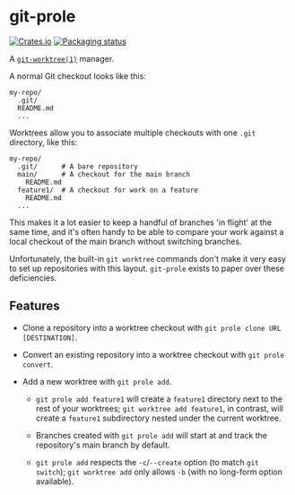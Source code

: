 # git-prole

[![Crates.io](https://img.shields.io/crates/v/git-prole)](https://crates.io/crates/git-prole)
[![Packaging status](https://repology.org/badge/vertical-allrepos/git-prole.svg?header=)](https://repology.org/project/git-prole/versions)

A [`git-worktree(1)`][git-worktree] manager.

[git-worktree]: https://git-scm.com/docs/git-worktree/en

A normal Git checkout looks like this:

```
my-repo/
  .git/
  README.md
  ...
```

Worktrees allow you to associate multiple checkouts with one `.git` directory,
like this:

```
my-repo/
  .git/      # A bare repository
  main/      # A checkout for the main branch
    README.md
  feature1/  # A checkout for work on a feature
    README.md
  ...
```

This makes it a lot easier to keep a handful of branches 'in flight' at the
same time, and it's often handy to be able to compare your work against a local
checkout of the main branch without switching branches.

Unfortunately, the built-in `git worktree` commands don't make it very easy to
set up repositories with this layout. `git-prole` exists to paper over these
deficiencies.

## Features

* Clone a repository into a worktree checkout with `git prole clone URL
  [DESTINATION]`.

* Convert an existing repository into a worktree checkout with `git prole
  convert`.

* Add a new worktree with `git prole add`.

  * `git prole add feature1` will create a `feature1` directory next to the
    rest of your worktrees; `git worktree add feature1`, in contrast, will
    create a `feature1` subdirectory nested under the current worktree.

  * Branches created with `git prole add` will start at and track the
    repository's main branch by default.

  * `git prole add` respects the `-c`/`--create` option (to match `git
    switch`); `git worktree add` only allows `-b` (with no long-form option
    available).
